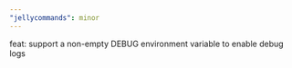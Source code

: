 ```yaml
---
"jellycommands": minor
---
```


feat: support a non-empty DEBUG environment variable to enable debug logs
